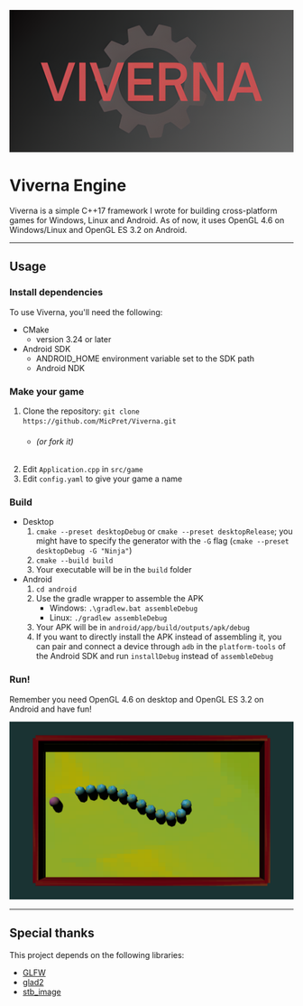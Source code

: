 ![Logo](docs/img/logo_horizontal.png "Draft logo")

# Viverna Engine

Viverna is a simple C++17 framework I wrote for building cross-platform games for Windows, Linux and Android. As of now, it uses OpenGL 4.6 on Windows/Linux and OpenGL ES 3.2 on Android.

---

## Usage

### Install dependencies

To use Viverna, you'll need the following:

- CMake
    - version 3.24 or later
- Android SDK
    - ANDROID_HOME environment variable set to the SDK path
    - Android NDK

### Make your game

1. Clone the repository: `git clone https://github.com/MicPret/Viverna.git`
    - ###### (or fork it)
2. Edit `Application.cpp` in `src/game`
3. Edit `config.yaml` to give your game a name

### Build

- Desktop
    1. `cmake --preset desktopDebug` or `cmake --preset desktopRelease`; you might have to specify the generator with the `-G` flag (`cmake --preset desktopDebug -G "Ninja"`)
    2. `cmake --build build`
    3. Your executable will be in the `build` folder
- Android
    1. `cd android`
    2. Use the gradle wrapper to assemble the APK
        - Windows: `.\gradlew.bat assembleDebug`
        - Linux: `./gradlew assembleDebug`
    3. Your APK will be in `android/app/build/outputs/apk/debug`
    4. If you want to directly install the APK instead of assembling it, you can pair and connect a device through `adb` in the `platform-tools` of the Android SDK and run `installDebug` instead of `assembleDebug`

### Run!

Remember you need OpenGL 4.6 on desktop and OpenGL ES 3.2 on Android and have fun!

![Screenshot of Snake demo](docs/img/screenshot_snake.png "This screenshot is from the demo on branch demo/snake")

---

## Special thanks

This project depends on the following libraries:

- [GLFW](https://github.com/glfw/glfw)
- [glad2](https://github.com/Dav1dde/glad)
- [stb_image](https://github.com/nothings/stb)

